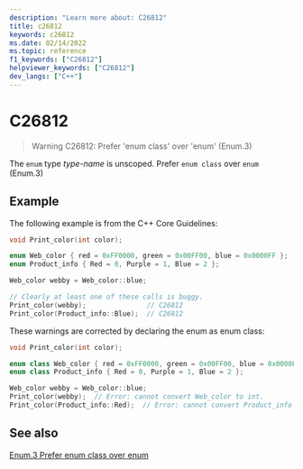 ```yaml
---
description: "Learn more about: C26812"
title: c26812
keywords: c26812
ms.date: 02/14/2022
ms.topic: reference
f1_keywords: ["C26812"]
helpviewer_keywords: ["C26812"]
dev_langs: ["C++"]
---
```

# C26812

> Warning C26812: Prefer 'enum class' over 'enum' (Enum.3)

The `enum` type *type-name* is unscoped. Prefer `enum class` over `enum` (Enum.3)

## Example

The following example is from the C++ Core Guidelines:

```cpp
void Print_color(int color);

enum Web_color { red = 0xFF0000, green = 0x00FF00, blue = 0x0000FF };
enum Product_info { Red = 0, Purple = 1, Blue = 2 };

Web_color webby = Web_color::blue;

// Clearly at least one of these calls is buggy.
Print_color(webby);               // C26812
Print_color(Product_info::Blue);  // C26812
```

These warnings are corrected by declaring the enum as enum class:

```cpp
void Print_color(int color);

enum class Web_color { red = 0xFF0000, green = 0x00FF00, blue = 0x0000FF };
enum class Product_info { Red = 0, Purple = 1, Blue = 2 };

Web_color webby = Web_color::blue;
Print_color(webby);  // Error: cannot convert Web_color to int.
Print_color(Product_info::Red);  // Error: cannot convert Product_info to int.
```

## See also

[Enum.3 Prefer enum class over enum](https://github.com/isocpp/CppCoreGuidelines/blob/master/CppCoreGuidelines.md#enum3-prefer-class-enums-over-plain-enums)

